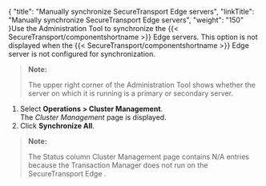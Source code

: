 {
    "title": "Manually synchronize SecureTransport Edge servers",
    "linkTitle": "Manually synchronize SecureTransport Edge servers",
    "weight": "150"
}Use the Administration Tool to synchronize the {{< SecureTransport/componentshortname  >}} Edge servers. This option is not displayed when the {{< SecureTransport/componentshortname  >}} Edge server is not configured for synchronization.

> **Note:**
>
> The upper right corner of the Administration Tool shows whether the server on
> which it is running is a primary or secondary server.

1.  Select **Operations > Cluster Management**.  
    The *Cluster Management* page is displayed.
2.  Click **Synchronize All**.

> **Note:**
>
> The Status column Cluster Management page contains N/A entries because the Transaction Manager does not run on the SecureTransport Edge .
